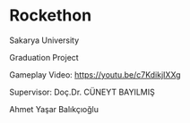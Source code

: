 # Rockethon

Sakarya University

Graduation Project

Gameplay Video: https://youtu.be/c7KdikjIXXg

Supervisor: Doç.Dr. CÜNEYT BAYILMIŞ

Ahmet Yaşar Balıkçıoğlu
